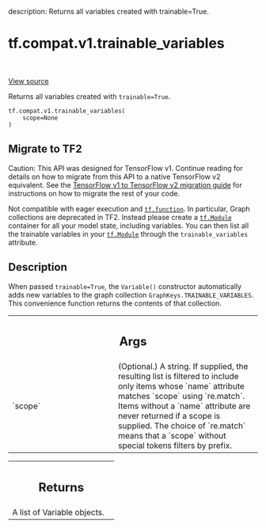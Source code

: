 description: Returns all variables created with trainable=True.

<div itemscope itemtype="http://developers.google.com/ReferenceObject">
<meta itemprop="name" content="tf.compat.v1.trainable_variables" />
<meta itemprop="path" content="Stable" />
</div>

# tf.compat.v1.trainable_variables

<!-- Insert buttons and diff -->

<table class="tfo-notebook-buttons tfo-api nocontent" align="left">

</table>

<a target="_blank" href="/code/stable/tensorflow/python/ops/variables.py">View source</a>



Returns all variables created with `trainable=True`.

<pre class="devsite-click-to-copy prettyprint lang-py tfo-signature-link">
<code>tf.compat.v1.trainable_variables(
    scope=None
)
</code></pre>





 <section><devsite-expandable expanded>
 <h2 class="showalways">Migrate to TF2</h2>

Caution: This API was designed for TensorFlow v1.
Continue reading for details on how to migrate from this API to a native
TensorFlow v2 equivalent. See the
[TensorFlow v1 to TensorFlow v2 migration guide](https://www.tensorflow.org/guide/migrate)
for instructions on how to migrate the rest of your code.

Not compatible with eager execution and <a href="../../../tf/function.md"><code>tf.function</code></a>. In particular, Graph
collections are deprecated in TF2. Instead please create a <a href="../../../tf/Module.md"><code>tf.Module</code></a>
container for all your model state, including variables.
You can then list all the trainable variables in your <a href="../../../tf/Module.md"><code>tf.Module</code></a> through the
`trainable_variables` attribute.


 </aside></devsite-expandable></section>

<h2>Description</h2>

<!-- Placeholder for "Used in" -->

When passed `trainable=True`, the `Variable()` constructor automatically
adds new variables to the graph collection
`GraphKeys.TRAINABLE_VARIABLES`. This convenience function returns the
contents of that collection.



<!-- Tabular view -->
 <table class="responsive fixed orange">
<colgroup><col width="214px"><col></colgroup>
<tr><th colspan="2"><h2 class="add-link">Args</h2></th></tr>

<tr>
<td>
`scope`
</td>
<td>
(Optional.) A string. If supplied, the resulting list is filtered to
include only items whose `name` attribute matches `scope` using
`re.match`. Items without a `name` attribute are never returned if a scope
is supplied. The choice of `re.match` means that a `scope` without special
tokens filters by prefix.
</td>
</tr>
</table>



<!-- Tabular view -->
 <table class="responsive fixed orange">
<colgroup><col width="214px"><col></colgroup>
<tr><th colspan="2"><h2 class="add-link">Returns</h2></th></tr>
<tr class="alt">
<td colspan="2">
A list of Variable objects.
</td>
</tr>

</table>

